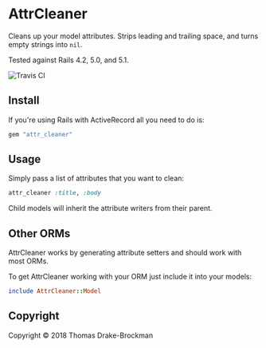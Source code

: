 # AttrCleaner

Cleans up your model attributes. Strips leading and trailing space, and turns
empty strings into `nil`.

Tested against Rails 4.2, 5.0, and 5.1.

![Travis CI](https://travis-ci.org/thomasfedb/attr_cleaner.svg?branch=master)

## Install

If you're using Rails with ActiveRecord all you need to do is:

```ruby
gem "attr_cleaner"
```

## Usage

Simply pass a list of attributes that you want to clean:

```ruby
attr_cleaner :title, :body
```

Child models will inherit the attribute writers from their parent.

## Other ORMs

AttrCleaner works by generating attribute setters and should work with most ORMs.

To get AttrCleaner working with your ORM just include it into your models:

```ruby
include AttrCleaner::Model
```

## Copyright

Copyright &copy; 2018 Thomas Drake-Brockman
